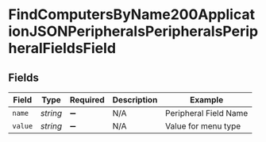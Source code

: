 # FindComputersByName200ApplicationJSONPeripheralsPeripheralsPeripheralFieldsField


## Fields

| Field                 | Type                  | Required              | Description           | Example               |
| --------------------- | --------------------- | --------------------- | --------------------- | --------------------- |
| `name`                | *string*              | :heavy_minus_sign:    | N/A                   | Peripheral Field Name |
| `value`               | *string*              | :heavy_minus_sign:    | N/A                   | Value for menu type   |